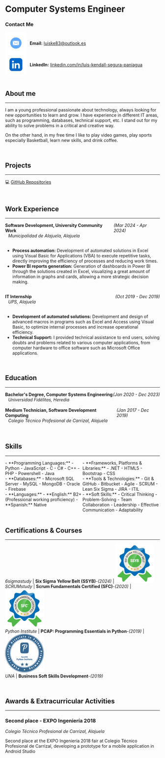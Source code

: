 # Computer Systems Engineer

### Contact Me
<div style="display: flex; align-items: center;">
  <img src="assets/img/mail-icon.png" alt="Mail Icon" style="width: 70px; height: 70px; vertical-align: middle;">
  <span style="margin-left: 10px;"><strong>Email:</strong> <a href="mailto:luiske83@outlook.es">luiske83@outlook.es</a></span>
</div>
<div style="display: flex; align-items: center;">
  <img src="assets/img/linkedin-icon.png" alt="LinkedIn Icon" style="width: 70px; height: 70px; vertical-align: middle;">
  <span style="margin-left: 10px;"><strong>LinkedIn:</strong> <a href="https://www.linkedin.com/in/luis-kendall-segura-paniagua/">linkedin.com/in/luis-kendall-segura-paniagua</a></span>
</div>

<br/>

## About me
_____________________________________________________________________
I am a young professional passionate about technology, always looking for new opportunities to learn and grow. I have experience in different IT areas, such as programming, databases, technical support, etc. I stand out for my ability to solve problems in a critical and creative way.

On the other hand, in my free time I like to play video games, play sports especially Basketball, learn new skills, and drink coffee.


<br/>

## Projects
_____________________________________________________________________

💻 [GitHub Repositories](https://github.com/luiskendall)


<br/>

## Work Experience
_____________________________________________________________________
<div style="display: flex; justify-content: space-between; align-items: center;">
  <div><strong>Software Development, University Community Work</strong></div>
  <div><em>(Mar 2024 - Apr 2024)</em></div>
</div>
<div style="margin-left: 10px;"><em>Municipalidad de Alajuela, Alajuela</em></div>
<br/>

- **Process automation:** Development of automated solutions in Excel using Visual Basic for Applications (VBA) to execute repetitive tasks, directly improving the efficiency of processes and reducing work times.
- **Power BI reports generation:** Generation of dashboards in Power BI through the solutions created in Excel, visualizing a great amount of information in graphs and cards, allowing a more strategic decision making.  
<br/>

<div style="display: flex; justify-content: space-between; align-items: center;">
  <div><strong>IT Internship</strong></div>
  <div><em>(Oct 2019 - Dec 2019)</em></div>
</div>
<div style="margin-left: 10px;"><em>UPS, Alajuela</em></div>
<br/>

- **Development of automated solutions:** Development and design of advanced macros in programs such as Excel and Access using Visual Basic, to optimize internal processes and increase operational efficiency.
- **Technical Support:** I provided technical assistance to end users, solving doubts and problems related to various computer applications, from computer hardware to office software such as Microsoft Office applications.


<br/>

## Education
_____________________________________________________________________
<div style="display: flex; justify-content: space-between; align-items: center;">
  <div><strong>Bachelor's Degree, Computer Systems Engineering</strong></div>
  <div><em>(Jan 2020 - Dec 2023)</em></div>
</div>
<div style="margin-left: 10px;"><em>Universidad Fidélitas, Heredia</em></div>
<br/>

<div style="display: flex; justify-content: space-between; align-items: center;">
  <div><strong>Medium Technician, Software Development Computing</strong></div>
  <div><em>(Jan 2017 - Dec 2019)</em></div>
</div>
<div style="margin-left: 10px;"><em>Colegio Técnico Profesional de Carrizal, Alajuela</em></div>
<br/>


<br/>

## Skills
_____________________________________________________________________

<div style="display: flex; flex-wrap: wrap; justify-content: space-between;">

  <div style="flex: 1; min-width: 200px;">
    - **Programming Languages:**
      - Python
      - JavaScript
      - C
      - C#
      - C++
      - PHP
      - Powershell
      - Java
  </div>

  <div style="flex: 1; min-width: 200px;">
    - **Frameworks, Platforms & Libraries:**
      - .NET
      - HTML5
      - Bootstrap
      - CSS
  </div>

  <div style="flex: 1; min-width: 200px;">
    - **Databases:**
      - Microsoft SQL Server
      - MySQL
      - MongoDB
      - Oracle
      - Firebase
  </div>

  <div style="flex: 1; min-width: 200px;">
    - **Tools & Technologies:**
      - Git & GitHub
      - Bitbucket
      - Agile
      - SCRUM
      - Lean Six Sigma
      - JIRA
      - ITIL
  </div>

  <div style="flex: 1; min-width: 200px;">
    - **Languages:**
      - **English:** B2+ (Professional working proficiency)
      - **Spanish:** Native
  </div>

  <div style="flex: 1; min-width: 200px;">
    - **Soft Skills:**
      - Critical Thinking
      - Problem-Solving
      - Team Collaboration
      - Leadership
      - Effective Communication
      - Adaptability
  </div>

</div>

<br/>

## Certifications & Courses
_____________________________________________________________________

 *6sigmastudy* | **Six Sigma Yellow Belt (SSYB)**-*(2024)*          | ![SSYB](/assets/img/sigma-icon-r.png) <br/>
*SCRUMstudy* | **Scrum Fundamentals Certified (SFC)**-*(2020)*     | ![SFC](/assets/img/scrum-icon-r.png) <br/>
*Python Institute* | **PCAP: Programming Essentials in Python**-*(2019)* | ![PCAP](/assets/img/python-icon-r.png) <br/>
*UNA* | **Business Soft Skills Development**-*(2019)* <br/>


<br/>

## Awards & Extracurricular Activities
_____________________________________________________________________

### Second place - EXPO Ingeniería 2018
*Colegio Técnico Profesional de Carrizal, Alajuela* <br/>

Second place at the EXPO Ingeniería 2018 fair at Colegio Técnico Profesional de Carrizal,
developing a prototype for a mobile application in Android Studio

